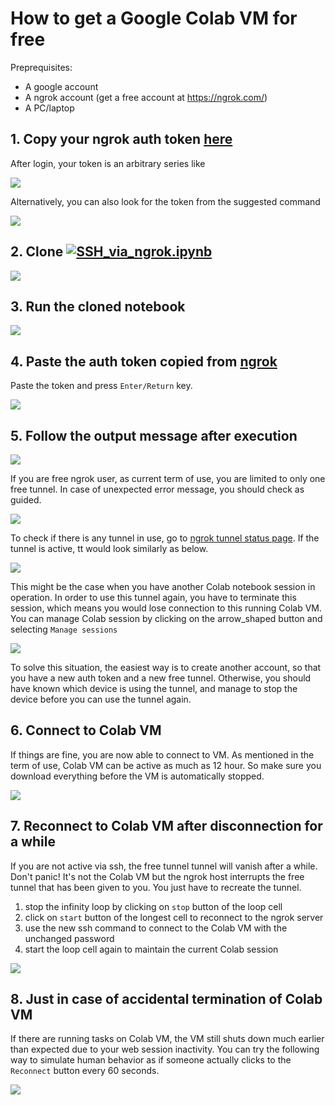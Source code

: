 # How to get a Google Colab VM for free

Preprequisites:
* A google account
* A ngrok account (get a free account at https://ngrok.com/)
* A PC/laptop

## 1. Copy your ngrok auth token [here](https://dashboard.ngrok.com/auth)

After login, your token is an arbitrary series like

<img src="img/ksnip_20201223-175717.png">

Alternatively, you can also look for the token from the suggested command

<img src="img/ksnip_20201223-180017.png">

## 2. Clone [![SSH_via_ngrok.ipynb](https://colab.research.google.com/assets/colab-badge.svg)](https://colab.research.google.com/drive/1EBjyoBu_2DZZhbr4EbfoWU5hypR_f1lo)

<img src="img/ksnip_20201223-180732.png">

## 3. Run the cloned notebook

<img src="img/ksnip_20201223-181322.png">

## 4. Paste the auth token copied from [ngrok](https://dashboard.ngrok.com/auth)

Paste the token and press `Enter/Return` key.

<img src="img/ksnip_20201223-181904.png">

## 5. Follow the output message after execution

<img src="img/ksnip_20201223-183003.png">

If you are free ngrok user, as current term of use, you are limited to only one free tunnel. In case of unexpected error message, you should check as guided.

<img src="img/ksnip_20201223-202438.png">

To check if there is any tunnel in use, go to [ngrok tunnel status page](https://dashboard.ngrok.com/status/tunnels). If the tunnel is active, tt would look similarly as below.

<img src="img/ksnip_20201223-203223.png">

This might be the case when you have another Colab notebook session in operation. In order to use this tunnel again, you have to terminate this session, which means you would lose connection to this running Colab VM. You can manage Colab session by clicking on the arrow_shaped button and selecting `Manage sessions`

<img src="img/ksnip_20201223-204248.png">

To solve this situation, the easiest way is to create another account, so that you have a new auth token and a new free tunnel. Otherwise, you should have known which device is using the tunnel, and manage to stop the device before you can use the tunnel again.

## 6. Connect to Colab VM

If things are fine, you are now able to connect to VM. As mentioned in the term of use, Colab VM can be active as much as 12 hour. So make sure you download everything before the VM is automatically stopped.

<img src="img/ksnip_20201223-205310.png">

## 7. Reconnect to Colab VM after disconnection for a while

If you are not active via ssh, the free tunnel tunnel will vanish after a while. Don't panic! It's not the Colab VM but the ngrok host interrupts the free tunnel that has been given to you. You just have to recreate the tunnel.

1. stop the infinity loop by clicking on `stop` button of the loop cell
2. click on `start` button of the longest cell to reconnect to the ngrok server
3. use the new ssh command to connect to the Colab VM with the unchanged password
4. start the loop cell again to maintain the current Colab session

<img src="img/ksnip_20201223-214237.png">

## 8. Just in case of accidental termination of Colab VM

If there are running tasks on Colab VM, the VM still shuts down much earlier than expected due to your web session inactivity. You can try the following way to simulate human behavior as if someone actually clicks to the `Reconnect` button every 60 seconds.

<img src="img/ksnip_20201223-212043.png">






